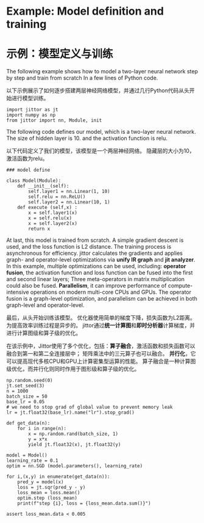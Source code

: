 # Example: Model definition and training

# 示例：模型定义与训练

The following example shows how to model a two-layer neural network step by step and train from scratch In a few lines of Python code.

以下示例展示了如何逐步搭建两层神经网络模型，并通过几行Python代码从头开始进行模型训练。

```
import jittor as jt
import numpy as np
from jittor import nn, Module, init
```

The following code defines our model, which is a two-layer neural network. The size of hidden layer is 10. and the activation function is relu.

以下代码定义了我们的模型，该模型是一个两层神经网络。 隐藏层的大小为10，激活函数为relu。

```
### model define

class Model(Module):
    def __init__(self):
        self.layer1 = nn.Linear(1, 10)
        self.relu = nn.ReLU()
        self.layer2 = nn.Linear(10, 1)
    def execute (self,x) :
        x = self.layer1(x)
        x = self.relu(x)
        x = self.layer2(x)
        return x
```

At last, this model is trained from scratch. A simple gradient descent is used, and the loss function is L2 distance. The training process is asynchronous for efficiency. jittor calculates the gradients and applies graph- and operator-level optimizations via **unify IR graph** and **jit analyzer**.
In this example, multiple optimizations can be used, including: **operator fusion**, the activation function and loss function can be fused into the first and second linear layers; Three meta-operators in matrix multiplication could also be fused. **Parallelism**, it can improve performance of compute-intensive operations on modern multi-core CPUs and GPUs. The operator fusion is a graph-level optimization, and parallelism can be achieved in both graph-level and operator-level.

最后，从头开始训练该模型。 优化器使用简单的梯度下降，损失函数为L2距离。 为提高效率训练过程是异步的。 jittor通过**统一计算图**和**即时分析器**计算梯度，并进行计算图级和算子级的优化。

在该示例中，Jittor使用了多个优化，包括：**算子融合**，激活函数和损失函数可以融合到第一和第二全连接层中； 矩阵乘法中的三元算子也可以融合。 **并行化**，它可以提高现代多核CPU和GPU上计算密集型运算的性能。 算子融合是一种计算图级优化，而并行化则同时作用于图形级和算子级的优化。

```
np.random.seed(0)
jt.set_seed(3)
n = 1000
batch_size = 50
base_lr = 0.05
# we need to stop grad of global value to prevent memory leak
lr = jt.float32(base_lr).name("lr").stop_grad()

def get_data(n):
    for i in range(n):
        x = np.random.rand(batch_size, 1)
        y = x*x
        yield jt.float32(x), jt.float32(y)

model = Model()
learning_rate = 0.1
optim = nn.SGD (model.parameters(), learning_rate)

for i,(x,y) in enumerate(get_data(n)):
    pred_y = model(x)
    loss = jt.sqr(pred_y - y)
    loss_mean = loss.mean()
    optim.step (loss_mean)
    print(f"step {i}, loss = {loss_mean.data.sum()}")

assert loss_mean.data < 0.005
```
